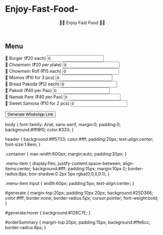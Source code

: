 # Enjoy-Fast-Food-
<!DOCTYPE html>
<html lang="en">
<head>
<meta charset="UTF-8">
<meta name="viewport" content="width=device-width, initial-scale=1.0">
<title>🍔 Enjoy Fast Food 🍟</title>
<link rel="stylesheet" href="style.css">
</head>
<body>

<header>🍔🍟 Enjoy Fast Food 🍟🍔</header>

<div class="container">

<h2>Menu</h2>

<div class="menu-item">
    <span>🍔 Burger (₹20 each)</span>
    <input type="number" min="0" value="0" data-price="20" data-name="Burger">
</div>

<div class="menu-item">
    <span>🍜 Chowmein (₹20 per plate)</span>
    <input type="number" min="0" value="0" data-price="20" data-name="Chowmein">
</div>

<div class="menu-item">
    <span>🌯 Chowmein Roll (₹15 each)</span>
    <input type="number" min="0" value="0" data-price="15" data-name="Chowmein Roll">
</div>

<div class="menu-item">
    <span>🥟 Momos (₹10 for 3 pcs)</span>
    <input type="number" min="0" value="0" data-price="10" data-name="Momos">
</div>

<div class="menu-item">
    <span>🍞 Bread Pakoda (₹12 each)</span>
    <input type="number" min="0" value="0" data-price="12" data-name="Bread Pakoda">
</div>

<div class="menu-item">
    <span>🧆 Pakodi (₹40 per Pao)</span>
    <input type="number" min="0" value="0" data-price="40" data-name="Pakodi">
</div>

<div class="menu-item">
    <span>🍘 Namak Pare (₹40 per Pao)</span>
    <input type="number" min="0" value="0" data-price="40" data-name="Namak Pare">
</div>

<div class="menu-item">
    <span>🍬 Sweet Samosa (₹10 for 2 pcs)</span>
    <input type="number" min="0" value="0" data-price="10" data-name="Sweet Samosa">
</div>

<button id="generate">Generate WhatsApp Link</button>

<div id="orderSummary"></div>

</div>

<script>
const inputs = document.querySelectorAll('.menu-item input');
const orderSummary = document.getElementById('orderSummary');
const button = document.getElementById('generate');

button.addEventListener('click', () => {
    let total = 0;
    let orderText = '';
    inputs.forEach(input => {
        const qty = parseInt(input.value);
        if(qty > 0){
            const name = input.getAttribute('data-name');
            const price = parseInt(input.getAttribute('data-price'));
            const subtotal = qty * price;
            total += subtotal;
            orderText += `${name}: ${qty} × ₹${price} = ₹${subtotal}\n`;
        }
    });
    if(total === 0){
        alert("Please select at least one item!");
        return;
    }
    const customerName = prompt("Enter your name:");
    const phone = prompt("Enter your phone number:");
    const address = prompt("Enter delivery address:");
    if(!customerName || !phone || !address){
        alert("All details are required!");
        return;
    }
    orderText = `Order from ${customerName}\nPhone: ${phone}\nAddress: ${address}\n\nItems:\n${orderText}\nTotal = ₹${total}`;
    orderSummary.innerHTML = `<pre>${orderText}</pre>`;
    const encoded = encodeURIComponent(orderText);
    const waLink = `https://wa.me/918899630707?text=${encoded}`;
    orderSummary.innerHTML += `<p><a href="${waLink}" target="_blank">Place Order via WhatsApp</a></p>`;
});
</script>

</body>
</html>body {
    font-family: Arial, sans-serif;
    margin:0;
    padding:0;
    background:#fff8f0;
    color:#333;
}

header {
    background:#ff5733;
    color:#fff;
    padding:20px;
    text-align:center;
    font-size:1.8em;
}

.container {
    max-width:600px;
    margin:auto;
    padding:20px;
}

.menu-item {
    display:flex;
    justify-content:space-between;
    align-items:center;
    background:#fff;
    padding:15px;
    margin:10px 0;
    border-radius:8px;
    box-shadow:0 2px 5px rgba(0,0,0,0.1);
}

.menu-item input {
    width:60px;
    padding:5px;
    text-align:center;
}

#generate {
    margin-top:20px;
    padding:10px 20px;
    background:#25D366;
    color:#fff;
    border:none;
    border-radius:5px;
    cursor:pointer;
    font-weight:bold;
}

#generate:hover {
    background:#128C7E;
}

#orderSummary {
    margin-top:20px;
    padding:15px;
    background:#ffe6cc;
    border-radius:8px;
}

